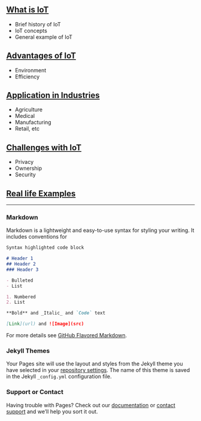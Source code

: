 ## [What is IoT](https://mms142-groupe-2020.github.io/InternetofThings/History)
- Brief history of IoT
- IoT concepts
- General example of IoT
## [Advantages of IoT](https://mms142-groupe-2020.github.io/InternetofThings/Advantages)
- Environment
- Efficiency
## [Application in Industries](https://mms142-groupe-2020.github.io/InternetofThings/Application)
- Agriculture
- Medical
- Manufacturing
- Retail, etc
## [Challenges with IoT](https://mms142-groupe-2020.github.io/InternetofThings/Challenges)
- Privacy
- Ownership
- Security
## [Real life Examples](https://mms142-groupe-2020.github.io/InternetofThings/Real%20Life%20Examples)



-----------------------------------------------------------------------------


### Markdown

Markdown is a lightweight and easy-to-use syntax for styling your writing. It includes conventions for

```markdown
Syntax highlighted code block

# Header 1
## Header 2
### Header 3

- Bulleted
- List

1. Numbered
2. List

**Bold** and _Italic_ and `Code` text

[Link](url) and ![Image](src)
```

For more details see [GitHub Flavored Markdown](https://guides.github.com/features/mastering-markdown/).

### Jekyll Themes

Your Pages site will use the layout and styles from the Jekyll theme you have selected in your [repository settings](https://github.com/jechnology/mms142-groupe-2020/settings). The name of this theme is saved in the Jekyll `_config.yml` configuration file.

### Support or Contact

Having trouble with Pages? Check out our [documentation](https://docs.github.com/categories/github-pages-basics/) or [contact support](https://github.com/contact) and we’ll help you sort it out.
